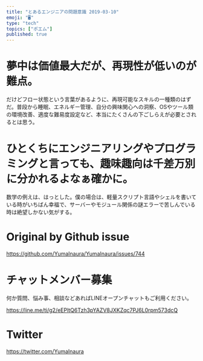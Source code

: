 ```yaml
---
title: "とあるエンジニアの問題意識 2019-03-10"
emoji: "🖥"
type: "tech"
topics: ["ポエム"]
published: true
---
```



# 夢中は価値最大だが、再現性が低いのが難点。
だけどフロー状態という言葉があるように、再現可能なスキルの一種類のはずだ。普段から睡眠、エネルギー管理、自分の興味関心への洞察、OSやツール類の環境改善、適度な難易度設定など、本当にたくさんの下ごしらえが必要とされるとは思う。 
# ひとくちにエンジニアリングやプログラミングと言っても、趣味趣向は千差万別に分かれるよなぁ確かに。
数学の例えは、はっとした。僕の場合は、軽量スクリプト言語やシェルを書いている時がいちばん幸福で、サーバーやモジュール関係の謎エラーで苦しんでいる時は絶望しかない気がする。

# Original by Github issue

https://github.com/YumaInaura/YumaInaura/issues/744








<!-- Update From Qiita API -->

# チャットメンバー募集


何か質問、悩み事、相談などあればLINEオープンチャットもご利用ください。

https://line.me/ti/g2/eEPltQ6Tzh3pYAZV8JXKZqc7PJ6L0rpm573dcQ





# Twitter


https://twitter.com/YumaInaura


<!-- Update From Qiita API -->


